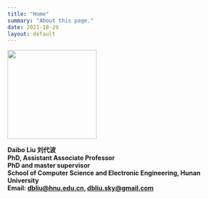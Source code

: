 ```yaml
---
title: "Home"
summary: "About this page."
date: 2021-10-29
layout: default
---
```


<image src=https://user-images.githubusercontent.com/13343253/147853521-d2bedb4d-bab5-483f-9ed2-a406ef818d9f.png width=200px>
<!-- ![image width=300 height=400](https://user-images.githubusercontent.com/13343253/147853521-d2bedb4d-bab5-483f-9ed2-a406ef818d9f.png) -->

**Daibo Liu   刘代波  
PhD, Assistant Associate Professor   
PhD and master supervisor  
School of Computer Science and Electronic Engineering, Hunan University  
Email: dbliu@hnu.edu.cn, 	 dbliu.sky@gmail.com**
